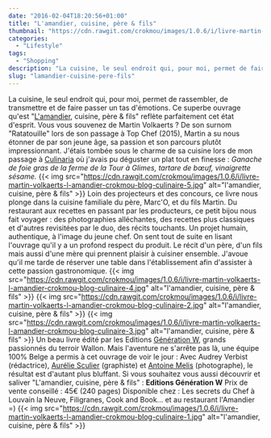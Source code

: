 ```yaml
---
date: "2016-02-04T18:20:56+01:00"
title: "L'amandier, cuisine, père & fils"
thumbnail: "https://cdn.rawgit.com/crokmou/images/1.0.6/i/livre-martin-volkaerts-l-amandier-crokmou-blog-culinaire.jpg"
categories:
  - "Lifestyle"
tags:
  - "Shopping"
description: "La cuisine, le seul endroit qui, pour moi, permet de faire passer un tas d'émotions. Ce superbe ouvrage qu'est \"L'amandier, cuisine, père & fils\"..."
slug: "lamandier-cuisine-pere-fils"
---
```


La cuisine, le seul endroit qui, pour moi, permet de rassembler, de transmettre et de faire passer un tas d'émotions. Ce superbe ouvrage qu'est "[L'amandier](http://amandier.be/), cuisine, père & fils" reflète parfaitement cet état d'esprit. Vous vous souvenez de Martin Volkaerts ? De son surnom "Ratatouille" lors de son passage à Top Chef (2015), Martin a su nous étonner de par son jeune âge, sa passion et son parcours plutôt impressionnant. J'étais tombée sous le charme de sa cuisine lors de mon passage à [Culinaria](https://crokmou.com/2015/05/the-belgium-effect) où j'avais pu déguster un plat tout en finesse : _Ganache de foie gras de la ferme de la Tour à Glimes, tartare de bœuf, vinaigrette sésame._ {{< img src="https://cdn.rawgit.com/crokmou/images/1.0.6/i/livre-martin-volkaerts-l-amandier-crokmou-blog-culinaire-5.jpg" alt="l'amandier, cuisine, père & fils" >}} Loin des projecteurs et des concours, ce livre nous plonge dans la cuisine familiale du père, Marc'O, et du fils Martin. Du restaurant aux recettes en passant par les producteurs, ce petit bijou nous fait voyager : des photographies alléchantes, des recettes plus classiques et d'autres revisitées par le duo, des récits touchants. Un projet humain, authentique, à l'image du jeune chef. On sent tout de suite en lisant l'ouvrage qu'il y a un profond respect du produit. Le récit d'un père, d'un fils mais aussi d'une mère qui prennent plaisir à cuisiner ensemble. J'avoue qu'il me tarde de réserver une table dans l'établissement afin d'assister à cette passion gastronomique. {{< img src="https://cdn.rawgit.com/crokmou/images/1.0.6/i/livre-martin-volkaerts-l-amandier-crokmou-blog-culinaire-4.jpg" alt="l'amandier, cuisine, père & fils" >}} {{< img src="https://cdn.rawgit.com/crokmou/images/1.0.6/i/livre-martin-volkaerts-l-amandier-crokmou-blog-culinaire-2.jpg" alt="l'amandier, cuisine, père & fils" >}} {{< img src="https://cdn.rawgit.com/crokmou/images/1.0.6/i/livre-martin-volkaerts-l-amandier-crokmou-blog-culinaire-3.jpg" alt="l'amandier, cuisine, père & fils" >}} Un beau livre édité par les Editions [Génération W](http://generationw.be/), grands passionnés du terroir Wallon. Mais l'aventure ne s'arrête pas là, une équipe 100% Belge a permis à cet ouvrage de voir le jour : Avec Audrey Verbist (rédactrice), [Aurélie Sculier](http://antescriptum.com/) (graphiste) et [Antoine Melis](http://www.antoinemelis.com/) (photographe), le résultat est d'autant plus bluffant. Si vous souhaitez vous aussi découvrir et saliver "L'amandier, cuisine, père & fils" : **Editions Génération W** Prix de vente conseillé : 45€ (240 pages) Disponible chez : Les secrets du Chef à Louvain la Neuve, Filigranes, Cook and Book... et au restaurant l'Amandier =) {{< img src="https://cdn.rawgit.com/crokmou/images/1.0.6/i/livre-martin-volkaerts-l-amandier-crokmou-blog-culinaire-1.jpg" alt="l'amandier, cuisine, père & fils" >}}